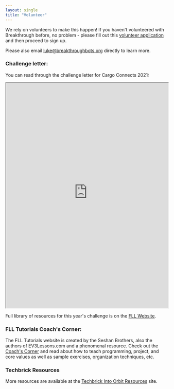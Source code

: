 ```yaml
---
layout: single
title: "Volunteer"
---
```


We rely on volunteers to make this happen! If you haven't volunteered with Breakthrough
before, no problem - please fill out this [volunteer application](http://www.breakthrough.org/get-involved/volunteer/apply/form-1/)
and then proceed to sign up.

Please also email luke@breakthroughbots.org directly to learn more.

### Challenge letter:

You can read through the challenge letter for Cargo Connects 2021:

<iframe src="https://firstinspiresst01.blob.core.windows.net/first-forward/fll-challenge/fll-challenge-cargo-connect-overview.pdf" width="100%" height="700"></iframe>

Full library of resources for this
year's challenge is on the [FLL Website](https://www.firstinspires.org/resource-library/fll/challenge/challenge-and-resources).

### FLL Tutorials Coach's Corner:

The FLL Tutorials website is created by the Seshan Brothers, also
the authors of EV3Lessons.com and a phenomenal resource. Check
out the [Coach's Corner](http://flltutorials.com/CoachCorner.html) and read about how to teach programming, project, and core values as well as sample exercises, organization techniques, etc.

### Techbrick Resources

More resources are available at the [Techbrick Into Orbit Resources](https://techbrick.com/fll-resources/fll2018) site.

